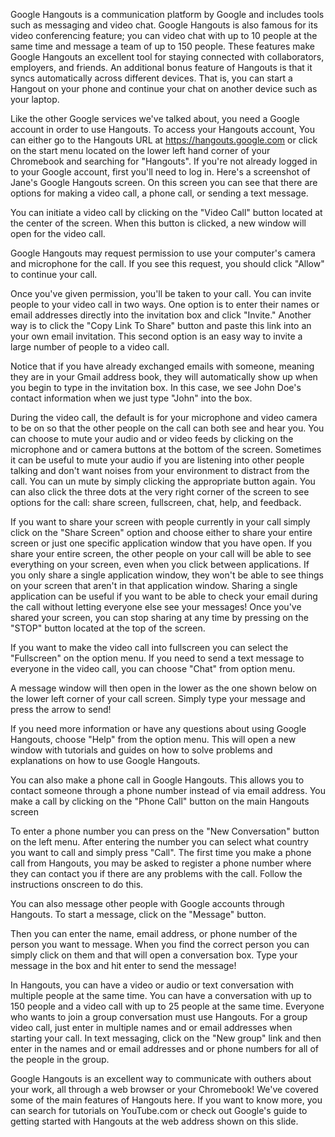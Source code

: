 Google Hangouts is a communication platform by Google and includes tools such as messaging and video chat.  Google Hangouts is also famous for its video conferencing feature; you can video chat with up to 10 people at the same time and message a team of up to 150 people. These features make Google Hangouts an excellent tool for staying connected with collaborators, employers, and friends.  An additional bonus feature of Hangouts is that it syncs automatically across different devices.  That is, you can start a Hangout on your phone and continue your chat on another device such as your laptop. 

Like the other Google services we've talked about, you need a Google account in order to use Hangouts. To access your Hangouts account, You can either go to the Hangouts URL at https://hangouts.google.com or click on the start menu located on the lower left hand corner of your Chromebook and searching for "Hangouts".  If you're not already logged in to your Google account, first you'll need to log in. Here's a screenshot of Jane's Google Hangouts screen.  On this screen you can see that there are options for making a video call, a phone call, or sending a text message.  

You can initiate a video call by clicking on the "Video Call" button located at the center of the screen.  When this button is clicked, a new window will open for the video call.  

Google Hangouts may request permission to use your computer's camera and microphone for the call.  If you see this request, you should click "Allow" to continue your call.   

Once you've given permission, you'll be taken to your call.  You can invite people to your video call in two ways.  One option is to enter their names or email addresses directly into the invitation box and click "Invite."  Another way is to click the "Copy Link To Share" button and paste this link into an your own email invitation.  This second option is an easy way to invite a large number of people to a video call.

Notice that if you have already exchanged emails with someone, meaning they are in your Gmail address book, they will automatically show up when you begin to type in the invitation box.  In this case, we see John Doe's contact information when we just type "John" into the box.

During the video call, the default is for your microphone and video camera to be on so that the other people on the call can both see and hear you.  You can choose to mute your audio and or video feeds by clicking on the microphone and or camera buttons at the bottom of the screen.  Sometimes it can be useful to mute your audio if you are listening into other people talking and don't want noises from your environment to distract from the call.  You can un mute by simply clicking the appropriate button again. You can also click the three dots at the very right corner of the screen to see options for the call: share screen, fullscreen, chat, help, and feedback.

If you want to share your screen with people currently in your call simply click on the "Share Screen" option and choose either to share your entire screen or just one specific application window that you have open.  If you share your entire screen, the other people on your call will be able to see everything on your screen, even when you click between applications.  If you only share a single application window, they won't be able to see things on your screen that aren't in that application window.  Sharing a single application can be useful if you want to be able to check your email during the call without letting everyone else see your messages!  Once you've shared your screen, you can stop sharing at any time by pressing on the "STOP" button located at the top of the screen.  

If you want to make the video call into fullscreen you can select the "Fullscreen" on the option menu. If you need to send a text message to everyone in the video call, you can choose "Chat" from option menu.  

A message window will then open in the lower as the one shown below on the lower left corner of your call screen.  Simply type your message and press the arrow to send!  

If you need more information or have any questions about using Google Hangouts, choose "Help" from the option menu.  This will open a new window with tutorials and guides on how to solve problems and explanations on how to use Google Hangouts.

You can also make a phone call in Google Hangouts. This allows you to contact someone through a phone number instead of via email address.  You make a call by clicking on the "Phone Call" button on the main Hangouts screen

To enter a phone number you can press on the "New Conversation" button on the left menu. After entering the number you can select what country you want to call and simply press "Call".  The first time you make a phone call from Hangouts, you may be asked to register a phone number where they can contact you if there are any problems with the call.  Follow the instructions onscreen to do this.

You can also message other people with Google accounts through Hangouts.  To start a message, click on the "Message" button.

Then you can enter the name, email address, or phone number of the person you want to message. When you find the correct person you can simply click on them and that will open a conversation box.  Type your message in the box and hit enter to send the message!

In Hangouts, you can have a video or audio or text conversation with multiple people at the same time. You can have a conversation with up to 150 people and a video call with up to 25 people at the same time. Everyone who wants to join a group conversation must use Hangouts. For a group video call, just enter in multiple names and or email addresses when starting your call.  In text messaging, click on the "New group" link and then enter in the names and or email addresses and or phone numbers for all of the people in the group.

Google Hangouts is an excellent way to communicate with outhers about your work, all through a web browser or your Chromebook!  We've covered some of the main features of Hangouts here.  If you want to know more, you can search for tutorials on YouTube.com or check out Google's guide to getting started with Hangouts at the web address shown on this slide.